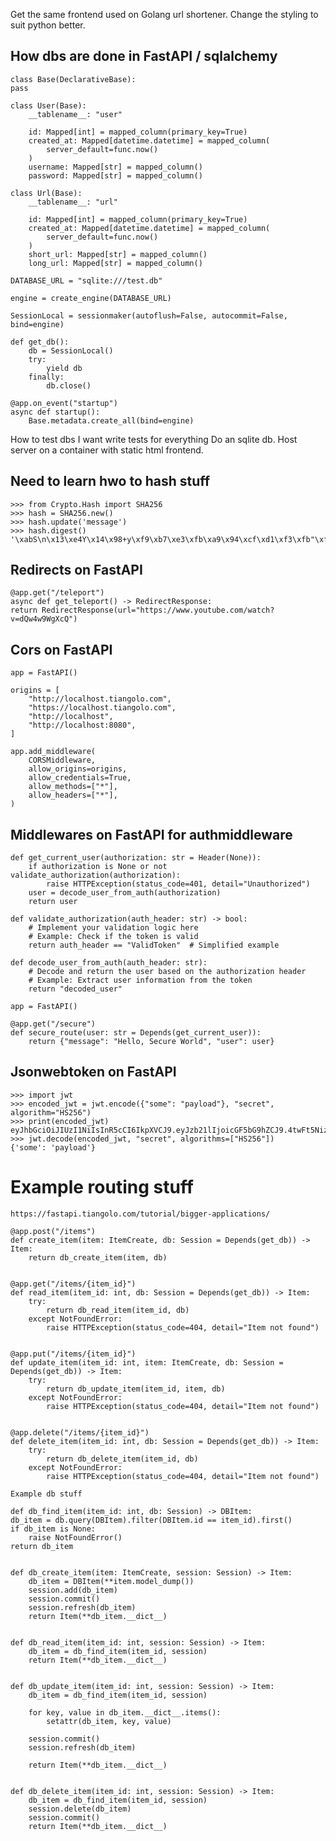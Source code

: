 Get the same frontend used on Golang url shortener. Change the styling to suit python better.

## How dbs are done in FastAPI / sqlalchemy

    class Base(DeclarativeBase):
    pass

    class User(Base):
        __tablename__: "user"

        id: Mapped[int] = mapped_column(primary_key=True)
        created_at: Mapped[datetime.datetime] = mapped_column(
            server_default=func.now()
        )
        username: Mapped[str] = mapped_column()
        password: Mapped[str] = mapped_column()

    class Url(Base):
        __tablename__: "url"

        id: Mapped[int] = mapped_column(primary_key=True)
        created_at: Mapped[datetime.datetime] = mapped_column(
            server_default=func.now()
        )
        short_url: Mapped[str] = mapped_column()
        long_url: Mapped[str] = mapped_column()

    DATABASE_URL = "sqlite:///test.db"

    engine = create_engine(DATABASE_URL)

    SessionLocal = sessionmaker(autoflush=False, autocommit=False, bind=engine)

    def get_db():
        db = SessionLocal()
        try:
            yield db
        finally:
            db.close()

    @app.on_event("startup")
    async def startup():
        Base.metadata.create_all(bind=engine)

How to test dbs I want write tests for everything
Do an sqlite db. Host server on a container with static html frontend.

## Need to learn hwo to hash stuff

    >>> from Crypto.Hash import SHA256
    >>> hash = SHA256.new()
    >>> hash.update('message')
    >>> hash.digest()
    '\xabS\n\x13\xe4Y\x14\x98+y\xf9\xb7\xe3\xfb\xa9\x94\xcf\xd1\xf3\xfb"\xf7\x1c\xea\x1a\xfb\xf0+F\x0cm\x1d'

## Redirects on FastAPI

    @app.get("/teleport")
    async def get_teleport() -> RedirectResponse:
    return RedirectResponse(url="https://www.youtube.com/watch?v=dQw4w9WgXcQ")

## Cors on FastAPI

    app = FastAPI()

    origins = [
        "http://localhost.tiangolo.com",
        "https://localhost.tiangolo.com",
        "http://localhost",
        "http://localhost:8080",
    ]

    app.add_middleware(
        CORSMiddleware,
        allow_origins=origins,
        allow_credentials=True,
        allow_methods=["*"],
        allow_headers=["*"],
    )

## Middlewares on FastAPI for authmiddleware

    def get_current_user(authorization: str = Header(None)):
        if authorization is None or not validate_authorization(authorization):
            raise HTTPException(status_code=401, detail="Unauthorized")
        user = decode_user_from_auth(authorization)
        return user

    def validate_authorization(auth_header: str) -> bool:
        # Implement your validation logic here
        # Example: Check if the token is valid
        return auth_header == "ValidToken"  # Simplified example

    def decode_user_from_auth(auth_header: str):
        # Decode and return the user based on the authorization header
        # Example: Extract user information from the token
        return "decoded_user"

    app = FastAPI()

    @app.get("/secure")
    def secure_route(user: str = Depends(get_current_user)):
        return {"message": "Hello, Secure World", "user": user}
        
## Jsonwebtoken on FastAPI

    >>> import jwt
    >>> encoded_jwt = jwt.encode({"some": "payload"}, "secret", algorithm="HS256")
    >>> print(encoded_jwt)
    eyJhbGciOiJIUzI1NiIsInR5cCI6IkpXVCJ9.eyJzb21lIjoicGF5bG9hZCJ9.4twFt5NiznN84AWoo1d7KO1T_yoc0Z6XOpOVswacPZg
    >>> jwt.decode(encoded_jwt, "secret", algorithms=["HS256"])
    {'some': 'payload'}

# Example routing stuff

    https://fastapi.tiangolo.com/tutorial/bigger-applications/
    
    @app.post("/items")
    def create_item(item: ItemCreate, db: Session = Depends(get_db)) -> Item:
        return db_create_item(item, db)


    @app.get("/items/{item_id}")
    def read_item(item_id: int, db: Session = Depends(get_db)) -> Item:
        try:
            return db_read_item(item_id, db)
        except NotFoundError:
            raise HTTPException(status_code=404, detail="Item not found")


    @app.put("/items/{item_id}")
    def update_item(item_id: int, item: ItemCreate, db: Session = Depends(get_db)) -> Item:
        try:
            return db_update_item(item_id, item, db)
        except NotFoundError:
            raise HTTPException(status_code=404, detail="Item not found")


    @app.delete("/items/{item_id}")
    def delete_item(item_id: int, db: Session = Depends(get_db)) -> Item:
        try:
            return db_delete_item(item_id, db)
        except NotFoundError:
            raise HTTPException(status_code=404, detail="Item not found")

    Example db stuff

    def db_find_item(item_id: int, db: Session) -> DBItem:
    db_item = db.query(DBItem).filter(DBItem.id == item_id).first()
    if db_item is None:
        raise NotFoundError()
    return db_item


    def db_create_item(item: ItemCreate, session: Session) -> Item:
        db_item = DBItem(**item.model_dump())
        session.add(db_item)
        session.commit()
        session.refresh(db_item)
        return Item(**db_item.__dict__)


    def db_read_item(item_id: int, session: Session) -> Item:
        db_item = db_find_item(item_id, session)
        return Item(**db_item.__dict__)


    def db_update_item(item_id: int, session: Session) -> Item:
        db_item = db_find_item(item_id, session)

        for key, value in db_item.__dict__.items():
            setattr(db_item, key, value)

        session.commit()
        session.refresh(db_item)

        return Item(**db_item.__dict__)


    def db_delete_item(item_id: int, session: Session) -> Item:
        db_item = db_find_item(item_id, session)
        session.delete(db_item)
        session.commit()
        return Item(**db_item.__dict__)
